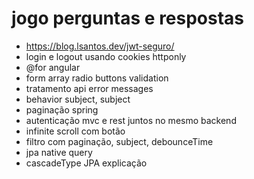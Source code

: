 # jogo perguntas e respostas

- https://blog.lsantos.dev/jwt-seguro/
- login e logout usando cookies httponly
- @for angular
- form array radio buttons validation
- tratamento api error messages
- behavior subject, subject
- paginação spring
- autenticação mvc e rest juntos no mesmo backend
- infinite scroll com botão
- filtro com paginação, subject, debounceTime
- jpa native query
- cascadeType JPA explicação